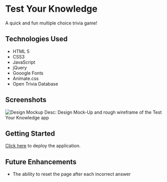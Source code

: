 # Test Your Knowledge

A quick and fun multiple choice trivia game!

## Technologies Used

- HTML 5
- CSS3
- JavaScript
- jQuery
- Gooogle Fonts
- Animate.css
- Open Trivia Database

## Screenshots

![Design Mockup](https://i.imgur.com/kiCSdoD.png)
Desc: Design Mock-Up and rough wireframe of the Test Your Knowledge app

## Getting Started
[Click here](https://www.insertpagelater.com) to deploy the application.

## Future Enhancements

- The ability to reset the page after each incorrect answer